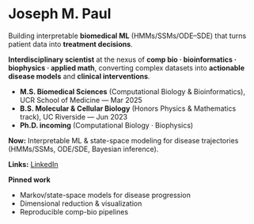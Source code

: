# Joseph M. Paul

Building interpretable **biomedical ML** (HMMs/SSMs/ODE–SDE) that turns patient data into **treatment decisions**.

**Interdisciplinary scientist** at the nexus of **comp bio · bioinformatics · biophysics · applied math**, converting complex datasets into **actionable disease models** and **clinical interventions**.

- **M.S. Biomedical Sciences** (Computational Biology & Bioinformatics), UCR School of Medicine — Mar 2025  
- **B.S. Molecular & Cellular Biology** (Honors Physics & Mathematics track), UC Riverside — Jun 2023  
- **Ph.D. incoming** (Computational Biology · Biophysics)

**Now:** Interpretable ML & state-space modeling for disease trajectories (HMMs/SSMs, ODE/SDE, Bayesian inference).

**Links:** [LinkedIn](https://www.linkedin.com/in/joseph-m-paul-7685b9250)

**Pinned work**
- Markov/state-space models for disease progression  
- Dimensional reduction & visualization  
- Reproducible comp-bio pipelines







